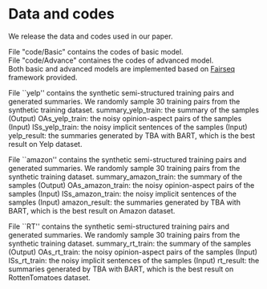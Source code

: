 # Data and codes
We release the data and codes used in our paper.

File "code/Basic" contains the codes of basic model. \
File "code/Advance" containes the codes of advanced model.\
Both basic and advanced models are implemented based on [Fairseq](https://github.com/pytorch/fairseq) framework provided.

File ``yelp'' contains the synthetic semi-structured training pairs and generated summaries.
We randomly sample 30 training pairs from the synthetic training dataset.
      summary_yelp_train: the summary of the samples (Output) 
      OAs_yelp_train: the noisy opinion-aspect pairs of the samples (Input)
      ISs_yelp_train: the noisy implicit sentences of the samples (Input)
      yelp_result: the summaries generated by TBA with BART, which is the best result on Yelp dataset.	  

File ``amazon'' contains the synthetic semi-structured training pairs and generated summaries.
We randomly sample 30 training pairs from the synthetic training dataset.
      summary_amazon_train: the summary of the samples (Output) 
      OAs_amazon_train: the noisy opinion-aspect pairs of the samples (Input)
      ISs_amazon_train: the noisy implicit sentences of the samples (Input)
      amazon_result: the summaries generated by TBA with BART, which is the best result on Amazon dataset.

File ``RT'' contains the synthetic semi-structured training pairs and generated summaries.
We randomly sample 30 training pairs from the synthetic training dataset.
      summary_rt_train: the summary of the samples (Output) 
      OAs_rt_train: the noisy opinion-aspect pairs of the samples (Input)
      ISs_rt_train: the noisy implicit sentences of the samples (Input)
      rt_result: the summaries generated by TBA with BART, which is the best result on RottenTomatoes dataset.
